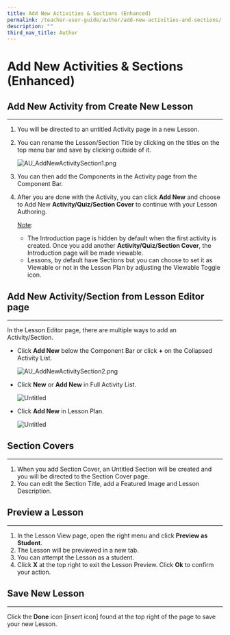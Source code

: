 ```yaml
---
title: Add New Activities & Sections (Enhanced)
permalink: /teacher-user-guide/author/add-new-activities-and-sections/
description: ""
third_nav_title: Author
---
```

<h1 id="add-new-activities-sections-enhanced-">Add New Activities &amp; Sections (Enhanced)</h1>
<h2 id="add-new-activity-from-create-new-lesson">Add New Activity from Create New Lesson</h2>
<hr>
<ol>
<li>You will be directed to an untitled Activity page in a new Lesson. </li>
<li><p>You can rename the Lesson/Section Title by clicking on the titles on the top menu bar and save by clicking outside of it.</p>
<p> <img alt="AU_AddNewActivitySection1.png" src="https://s3-us-west-2.amazonaws.com/secure.notion-static.com/cf46c982-6656-4001-a266-92a53ba404a2/AU_AddNewActivitySection1.png"></p>
</li>
<li><p>You can then add the Components in the Activity page from the Component Bar. </p>
</li>
<li><p>After you are done with the Activity, you can click <strong>Add New</strong> and choose to Add New <strong>Activity/Quiz/Section Cover</strong> to continue with your Lesson Authoring.</p>
	<p> <u>Note</u>: </p>
<ul>
<li>The Introduction page is hidden by default when the first activity is created. Once you add another <strong>Activity/Quiz/Section Cover</strong>, the Introduction page will be made viewable.</li>
<li>Lessons, by default have Sections but you can choose to set it as Viewable or not in the Lesson Plan by adjusting the Viewable Toggle icon.</li>
</ul>
</li>
</ol>
<h2 id="add-new-activity-section-from-lesson-editor-page">Add New Activity/Section from Lesson Editor page</h2>
<hr>
<p>In the Lesson Editor page, there are multiple ways to add an Activity/Section.</p>
<ul>
<li><p>Click <strong>Add New</strong> below the Component Bar or click <strong>+</strong> on the Collapsed Activity List.</p>
<p>  <img alt="AU_AddNewActivitySection2.png" src="https://s3-us-west-2.amazonaws.com/secure.notion-static.com/c797f756-85b5-48b0-a4a4-081487c21a6e/AU_AddNewActivitySection2.png"></p>
</li>
<li><p>Click <strong>New</strong> or <strong>Add New</strong> in Full Activity List.</p>
<p>  <img alt="Untitled" src="https://s3-us-west-2.amazonaws.com/secure.notion-static.com/927d399c-a64e-4de2-a271-f52bc93f58a4/Untitled.png"></p>
</li>
<li><p>Click <strong>Add New</strong> in Lesson Plan.</p>
<p>  <img alt="Untitled" src="https://s3-us-west-2.amazonaws.com/secure.notion-static.com/7cc152ec-d099-47fe-96d4-ce09821f2456/Untitled.png"></p>
</li>
</ul>
<h2 id="section-covers">Section Covers</h2>
<hr>
<ol>
<li>When you add Section Cover, an Untitled Section will be created and you will be directed to the Section Cover page.</li>
<li>You can edit the Section Title, add a Featured Image and Lesson Description.</li>
</ol>
<h2 id="-preview-a-lesson-"><strong>Preview a Lesson</strong></h2>
<hr>
<ol>
<li>In the Lesson View page, open the right menu and click <strong>Preview as Student</strong>.</li>
<li>The Lesson will be previewed in a new tab.</li>
<li>You can attempt the Lesson as a student.</li>
<li>Click <strong>X</strong> at the top right to exit the Lesson Preview. Click <strong>Ok</strong> to confirm your action.</li>
</ol>
<h2 id="-save-new-lesson-"><strong>Save New Lesson</strong></h2>
<hr>
<p>Click the <strong>Done</strong> icon [insert icon] found at the top right of the page to save your new Lesson.</p>
